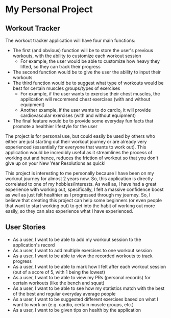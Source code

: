 # My Personal Project

## Workout Tracker

The workout tracker application will have four main functions:
- The first (and obvious) function will be to store the user's previous workouts, with the ability to customize each workout session
  - For example, the user would be able to customize how heavy they lifted, so they can track their progress
- The second function would be to give the user the ability to input their workouts
- The third function would be to suggest what type of workouts would be best for certain muscles groups/types of exercises
  - For example, if the user wants to exercise their chest muscles, the application will recommend chest exercises (with and without equipment)
  - Another example, if the user wants to do cardio, it will provide cardiovascular exercises (with and without equipment)
- The final feature would be to provide some everyday fun facts that promote a healthier lifestyle for the user

The project is for personal use, but could easily be used by others who either are just starting out their workout journey
or are already very experienced (essentially for everyone that wants to work out). This application would be incredibly useful
as it streamlines the process of working out and hence, reduces the friction of workout so that you don't give up on your
New Year Resolutions as quick!

This project is interesting to me personally because I have been on my workout journey for almost 2 years now. So, this application
is directly correlated to one of my hobbies/interests. As well as, I have had a great experience with working out, specifically,
I felt a massive confidence boost as well as just felt healthier as I progressed through my journey. So, I believe that creating this project can help some
beginners (or even people that want to start working out) to get into the habit of working out more easily, so they can also experience
what I have experienced.

## User Stories
- As a user, I want to be able to add my workout session to the application's record
- As a user, I want to add multiple exercises to one workout session
- As a user, I want to be able to view the recorded workouts to track progress 
- As a user, I want to be able to mark how I felt after each workout session (out of a score of 5, with 1 being the lowest)
- As a user, I want to be able to view my PRs (personal records) for certain workouts (like the bench and squat)
- As a user, I want to be able to see how my statistics match with the best of the best and regular everyday average people
- As a user, I want to be suggested different exercises based on what I want to work on (e.g. cardio, certain muscle groups, etc.)
- As a user, I want to be given tips on health by the application

